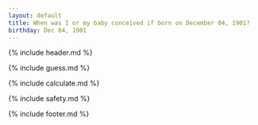 ```yaml
---
layout: default
title: When was I or my baby conceived if born on December 04, 1901?
birthday: Dec 04, 1901
---
```


{% include header.md %}

{% include guess.md %}

{% include calculate.md %}

{% include safety.md %}

{% include footer.md %}



